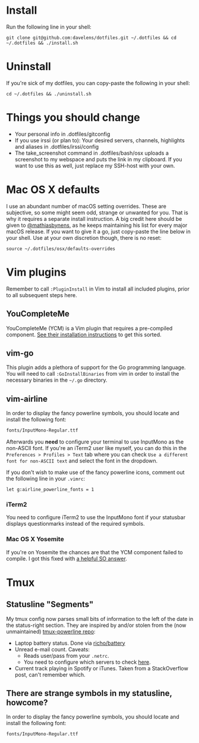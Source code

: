 # Install
Run the following line in your shell:

    git clone git@github.com:davelens/dotfiles.git ~/.dotfiles && cd ~/.dotfiles && ./install.sh

# Uninstall
If you're sick of my dotfiles, you can copy-paste the following in your shell:

	cd ~/.dotfiles && ./uninstall.sh

# Things you should change
- Your personal info in .dotfiles/gitconfig
- If you use irssi (or plan to): Your desired servers, channels, highlights and aliases in .dotfiles/irssi/config
- The take_screenshot command in .dotfiles/bash/osx uploads a screenshot to my webspace and puts the link in my clipboard. If you want to use this as well, just replace my SSH-host with your own.

# Mac OS X defaults
I use an abundant number of macOS setting overrides. These are subjective, so some might seem odd, strange or unwanted for you. That is why it requires a separate install instruction. A big credit here should be given to [@mathiasbynens](http://github.com/mathiasbynens), as he keeps maintaining his list for every major macOS release. If you want to give it a go, just copy-paste the line below in your shell. Use at your own discretion though, there is no reset:

	source ~/.dotfiles/osx/defaults-overrides

# Vim plugins
Remember to call ```:PluginInstall``` in Vim to install all included plugins, prior to all subsequent steps here.

## YouCompleteMe
YouCompleteMe (YCM) is a Vim plugin that requires a pre-compiled component. [See their installation instructions](https://github.com/Valloric/YouCompleteMe#installation) to get this sorted.

## vim-go
This plugin adds a plethora of support for the Go programming language. You will need to call ```:GoInstallBinaries``` from vim in order to install the necessary binaries in the ```~/.go``` directory.

## vim-airline
In order to display the fancy powerline symbols, you should locate and install the following font:
```bash
fonts/InputMono-Regular.ttf
```
Afterwards you **need** to configure your terminal to use InputMono as the non-ASCII font. If you're an iTerm2 user like myself, you can do this in the ```Preferences > Profiles > Text``` tab where you can check ```Use a different font for non-ASCII text``` and select the font in the dropdown.

If you don't wish to make use of the fancy powerline icons, comment out the following line in your ```.vimrc```:
```vimscript
let g:airline_powerline_fonts = 1
```

### iTerm2
You need to configure iTerm2 to use the InputMono font if your statusbar displays questionmarks instead of the required symbols.

### Mac OS X Yosemite
If you're on Yosemite the chances are that the YCM component failed to compile. I got this fixed with [a helpful SO answer](http://stackoverflow.com/questions/29529455/missing-c-header-debug-after-updating-osx-command-line-tools-6-3#answer-29576048).

# Tmux
## Statusline "Segments"
My tmux config now parses small bits of information to the left of the date in the status-right section. They are inspired by and/or stolen from the (now unmaintained) [tmux-powerline repo](https://github.com/erikw/tmux-powerline):

* Laptop battery status. Done via [richo/battery](https://github.com/richo/battery)
* Unread e-mail count. Caveats:
  * Reads user/pass from your ```.netrc```.
  * You need to configure which servers to check [here](https://github.com/davelens/dotfiles/blob/master/bin/tmux/mailcount.sh#L6).
* Current track playing in Spotify or iTunes. Taken from a StackOverflow post, can't remember which.

## There are strange symbols in my statusline, howcome?
In order to display the fancy powerline symbols, you should locate and install the following font:
```bash
fonts/InputMono-Regular.ttf
```
